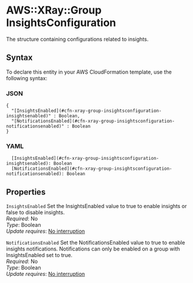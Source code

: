 # AWS::XRay::Group InsightsConfiguration<a name="aws-properties-xray-group-insightsconfiguration"></a>

The structure containing configurations related to insights\.

## Syntax<a name="aws-properties-xray-group-insightsconfiguration-syntax"></a>

To declare this entity in your AWS CloudFormation template, use the following syntax:

### JSON<a name="aws-properties-xray-group-insightsconfiguration-syntax.json"></a>

```
{
  "[InsightsEnabled](#cfn-xray-group-insightsconfiguration-insightsenabled)" : Boolean,
  "[NotificationsEnabled](#cfn-xray-group-insightsconfiguration-notificationsenabled)" : Boolean
}
```

### YAML<a name="aws-properties-xray-group-insightsconfiguration-syntax.yaml"></a>

```
  [InsightsEnabled](#cfn-xray-group-insightsconfiguration-insightsenabled): Boolean
  [NotificationsEnabled](#cfn-xray-group-insightsconfiguration-notificationsenabled): Boolean
```

## Properties<a name="aws-properties-xray-group-insightsconfiguration-properties"></a>

`InsightsEnabled` <a name="cfn-xray-group-insightsconfiguration-insightsenabled"></a>
Set the InsightsEnabled value to true to enable insights or false to disable insights\.  
_Required_: No  
_Type_: Boolean  
_Update requires_: [No interruption](https://docs.aws.amazon.com/AWSCloudFormation/latest/UserGuide/using-cfn-updating-stacks-update-behaviors.html#update-no-interrupt)

`NotificationsEnabled` <a name="cfn-xray-group-insightsconfiguration-notificationsenabled"></a>
Set the NotificationsEnabled value to true to enable insights notifications\. Notifications can only be enabled on a group with InsightsEnabled set to true\.  
_Required_: No  
_Type_: Boolean  
_Update requires_: [No interruption](https://docs.aws.amazon.com/AWSCloudFormation/latest/UserGuide/using-cfn-updating-stacks-update-behaviors.html#update-no-interrupt)
